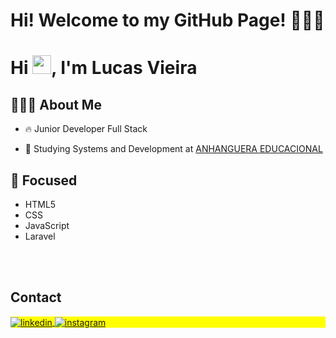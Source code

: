 # Hi! Welcome to my GitHub Page! 👨🏻‍💻

<h1 align="left">Hi <img src="https://raw.githubusercontent.com/kaueMarques/kaueMarques/master/hi.gif" height="30px">, I'm Lucas Vieira</h1>

## 👨🏻‍💻 About Me
- 🔥 Junior Developer Full Stack

- 💬 Studying Systems and Development at [ANHANGUERA EDUCACIONAL](https://www.anhanguera.com)

## 🎯 Focused

- HTML5
- CSS
- JavaScript
- Laravel

<br><br>

## Contact

<p align="left" style="background:yellow">

<a href="https://www.linkedin.com/in/lucass-vieira/" target="_blank">
  <img align="center" src="https://img.shields.io/badge/-maykbrito-05122A?style=flat&logo=linkedin" alt="linkedin"/>
</a>
<a href="https://www.instagram.com/lucsvvieira/" target="_blank">
 <img align="center" src="https://img.shields.io/badge/-maykbrito-05122A?style=flat&logo=instagram" alt="instagram"/>
</a>
</p>

<!--

<img width="490em" src="https://github-readme-twitter-gazf.vercel.app/api?id=maykbrito&layout=wide&show_reply=off&show_retweet=off" />


**maykbrito/maykbrito** is a ✨ _special_ ✨ repository because its `README.md` (this file) appears on your GitHub profile.

Here are some ideas to get you started:

- 🔭 I’m currently working on ...
- 🌱 I’m currently learning ...
- 👯 I’m looking to collaborate on ...
- 🤔 I’m looking for help with ...
- 💬 Ask me about ...
- 📫 How to reach me: ...
- 😄 Pronouns: ...
- ⚡ Fun fact: ...
-->
